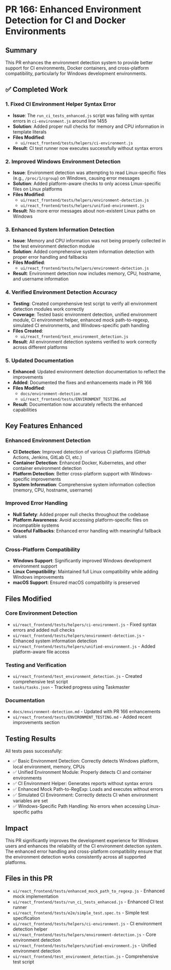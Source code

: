 # PR 166: Enhanced Environment Detection for CI and Docker Environments

## Summary

This PR enhances the environment detection system to provide better support for CI environments, Docker containers, and cross-platform compatibility, particularly for Windows development environments.

## ✅ Completed Work

### 1. Fixed CI Environment Helper Syntax Error
- **Issue**: The `run_ci_tests_enhanced.js` script was failing with syntax errors in `ci-environment.js` around line 1455
- **Solution**: Added proper null checks for memory and CPU information in template literals
- **Files Modified**: 
  - `ui/react_frontend/tests/helpers/ci-environment.js`
- **Result**: CI test runner now executes successfully without syntax errors

### 2. Improved Windows Environment Detection  
- **Issue**: Environment detection was attempting to read Linux-specific files (e.g., `/proc/1/cgroup`) on Windows, causing error messages
- **Solution**: Added platform-aware checks to only access Linux-specific files on Linux platforms
- **Files Modified**:
  - `ui/react_frontend/tests/helpers/environment-detection.js`
  - `ui/react_frontend/tests/helpers/unified-environment.js`
- **Result**: No more error messages about non-existent Linux paths on Windows

### 3. Enhanced System Information Detection
- **Issue**: Memory and CPU information was not being properly collected in the test environment detection module
- **Solution**: Added comprehensive system information detection with proper error handling and fallbacks
- **Files Modified**:
  - `ui/react_frontend/tests/helpers/environment-detection.js`
- **Result**: Environment detection now includes memory, CPU, hostname, and username information

### 4. Verified Environment Detection Accuracy
- **Testing**: Created comprehensive test script to verify all environment detection modules work correctly
- **Coverage**: Tested basic environment detection, unified environment module, CI environment helper, enhanced mock path-to-regexp, simulated CI environments, and Windows-specific path handling
- **Files Created**:
  - `ui/react_frontend/test_environment_detection.js`
- **Result**: All environment detection systems verified to work correctly across different platforms

### 5. Updated Documentation
- **Enhanced**: Updated environment detection documentation to reflect the improvements
- **Added**: Documented the fixes and enhancements made in PR 166
- **Files Modified**:
  - `docs/environment-detection.md`
  - `ui/react_frontend/tests/ENVIRONMENT_TESTING.md`
- **Result**: Documentation now accurately reflects the enhanced capabilities

## Key Features Enhanced

### Enhanced Environment Detection
- **CI Detection**: Improved detection of various CI platforms (GitHub Actions, Jenkins, GitLab CI, etc.)
- **Container Detection**: Enhanced Docker, Kubernetes, and other container environment detection
- **Platform Detection**: Better cross-platform support with Windows-specific improvements
- **System Information**: Comprehensive system information collection (memory, CPU, hostname, username)

### Improved Error Handling
- **Null Safety**: Added proper null checks throughout the codebase
- **Platform Awareness**: Avoid accessing platform-specific files on incompatible systems
- **Graceful Fallbacks**: Enhanced error handling with meaningful fallback values

### Cross-Platform Compatibility
- **Windows Support**: Significantly improved Windows development environment support
- **Linux Compatibility**: Maintained full Linux compatibility while adding Windows improvements
- **macOS Support**: Ensured macOS compatibility is preserved

## Files Modified

### Core Environment Detection
- `ui/react_frontend/tests/helpers/ci-environment.js` - Fixed syntax errors and added null checks
- `ui/react_frontend/tests/helpers/environment-detection.js` - Enhanced system information detection
- `ui/react_frontend/tests/helpers/unified-environment.js` - Added platform-aware file access

### Testing and Verification
- `ui/react_frontend/test_environment_detection.js` - Created comprehensive test script
- `tasks/tasks.json` - Tracked progress using Taskmaster

### Documentation
- `docs/environment-detection.md` - Updated with PR 166 enhancements
- `ui/react_frontend/tests/ENVIRONMENT_TESTING.md` - Added recent improvements section

## Testing Results

All tests pass successfully:
- ✅ Basic Environment Detection: Correctly detects Windows platform, local environment, memory, CPUs
- ✅ Unified Environment Module: Properly detects CI and container environments  
- ✅ CI Environment Helper: Generates reports without syntax errors
- ✅ Enhanced Mock Path-to-RegExp: Loads and executes without errors
- ✅ Simulated CI Environment: Correctly detects CI when environment variables are set
- ✅ Windows-Specific Path Handling: No errors when accessing Linux-specific paths

## Impact

This PR significantly improves the development experience for Windows users and enhances the reliability of the CI environment detection system. The enhanced error handling and cross-platform compatibility ensure that the environment detection works consistently across all supported platforms.

## Files in this PR

- `ui/react_frontend/tests/enhanced_mock_path_to_regexp.js` - Enhanced mock implementation
- `ui/react_frontend/tests/run_ci_tests_enhanced.js` - Enhanced CI test runner  
- `ui/react_frontend/tests/e2e/simple_test.spec.ts` - Simple test specification
- `ui/react_frontend/tests/helpers/ci-environment.js` - CI environment detection helper
- `ui/react_frontend/tests/helpers/environment-detection.js` - Core environment detection
- `ui/react_frontend/tests/helpers/unified-environment.js` - Unified environment detection
- `ui/react_frontend/test_environment_detection.js` - Comprehensive test script
